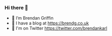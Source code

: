 ### Hi there 👋

- 🔭 I’m Brendan Griffin
- 🌱 I have a blog at https://brendg.co.uk
- 👯 I'm on Twitter https://twitter.com/brendankarl
